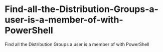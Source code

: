 # Find-all-the-Distribution-Groups-a-user-is-a-member-of-with-PowerShell
Find all the Distribution Groups a user is a member of with PowerShell

